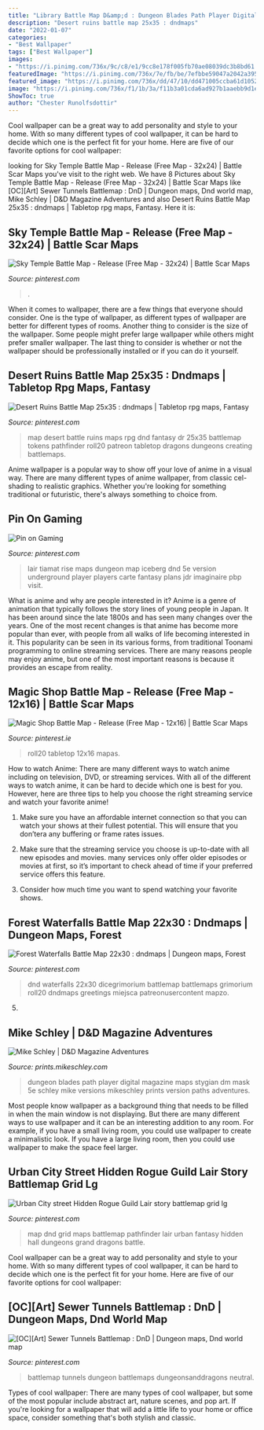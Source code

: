 ```yaml
---
title: "Library Battle Map D&amp;d : Dungeon Blades Path Player Digital Magazine Maps Stygian Dm Mask 5e Schley Mike Versions Mikeschley Prints Version Paths Adventures"
description: "Desert ruins battle map 25x35 : dndmaps"
date: "2022-01-07"
categories:
- "Best Wallpaper"
tags: ["Best Wallpaper"]
images:
- "https://i.pinimg.com/736x/9c/c8/e1/9cc8e178f005fb70ae08039dc3b8bd61.jpg"
featuredImage: "https://i.pinimg.com/736x/7e/fb/be/7efbbe59047a2042a395c64f2601705a.jpg"
featured_image: "https://i.pinimg.com/736x/dd/47/10/dd471005ccba61d105242f45274cf21b.jpg"
image: "https://i.pinimg.com/736x/f1/1b/3a/f11b3a01cda6ad927b1aaebb9d1e6736.jpg"
ShowToc: true
author: "Chester Runolfsdottir"
---
```



Cool wallpaper can be a great way to add personality and style to your home. With so many different types of cool wallpaper, it can be hard to decide which one is the perfect fit for your home. Here are five of our favorite options for cool wallpaper: 

	

		
looking for Sky Temple Battle Map - Release (Free Map - 32x24) | Battle Scar Maps you've visit to the right web. We have 8 Pictures about Sky Temple Battle Map - Release (Free Map - 32x24) | Battle Scar Maps like [OC][Art] Sewer Tunnels Battlemap : DnD | Dungeon maps, Dnd world map, Mike Schley | D&amp;D Magazine Adventures and also Desert Ruins Battle Map 25x35 : dndmaps | Tabletop rpg maps, Fantasy. Here it is:
		
    
## Sky Temple Battle Map - Release (Free Map - 32x24) | Battle Scar Maps

<img loading=lazy src="https://i.pinimg.com/736x/9c/c8/e1/9cc8e178f005fb70ae08039dc3b8bd61.jpg" onerror="this.onerror=null;this.src='https://tse1.mm.bing.net/th?id=OIP.oTrbPXVqJ_TNZICdj7oR5AHaFj&amp;pid=15.1';" alt="Sky Temple Battle Map - Release (Free Map - 32x24) | Battle Scar Maps">

_Source: pinterest.com_

>. 

	

When it comes to wallpaper, there are a few things that everyone should consider. One is the type of wallpaper, as different types of wallpaper are better for different types of rooms. Another thing to consider is the size of the wallpaper. Some people might prefer large wallpaper while others might prefer smaller wallpaper. The last thing to consider is whether or not the wallpaper should be professionally installed or if you can do it yourself.

    
## Desert Ruins Battle Map 25x35 : Dndmaps | Tabletop Rpg Maps, Fantasy

<img loading=lazy src="https://i.pinimg.com/736x/92/6b/d0/926bd09e180217dc0f882f1fa7fdfbad.jpg" onerror="this.onerror=null;this.src='https://tse4.mm.bing.net/th?id=OIP.TYUBmoQmDPon8tiCjnY1HwHaKX&amp;pid=15.1';" alt="Desert Ruins Battle Map 25x35 : dndmaps | Tabletop rpg maps, Fantasy">

_Source: pinterest.com_

>map desert battle ruins maps rpg dnd fantasy dr 25x35 battlemap tokens pathfinder roll20 patreon tabletop dragons dungeons creating battlemaps. 

	

Anime wallpaper is a popular way to show off your love of anime in a visual way. There are many different types of anime wallpaper, from classic cel-shading to realistic graphics. Whether you're looking for something traditional or futuristic, there's always something to choice from.

    
## Pin On Gaming

<img loading=lazy src="https://i.pinimg.com/736x/7e/fb/be/7efbbe59047a2042a395c64f2601705a.jpg" onerror="this.onerror=null;this.src='https://tse4.mm.bing.net/th?id=OIP.Na7pW_j53D0cOtp-F5aNowAAAA&amp;pid=15.1';" alt="Pin on Gaming">

_Source: pinterest.com_

>lair tiamat rise maps dungeon map iceberg dnd 5e version underground player players carte fantasy plans jdr imaginaire pbp visit. 

	

What is anime and why are people interested in it?
Anime is a genre of animation that typically follows the story lines of young people in Japan. It has been around since the late 1800s and has seen many changes over the years. One of the most recent changes is that anime has become more popular than ever, with people from all walks of life becoming interested in it. This popularity can be seen in its various forms, from traditional Toonami programming to online streaming services. There are many reasons people may enjoy anime, but one of the most important reasons is because it provides an escape from reality.

    
## Magic Shop Battle Map - Release (Free Map - 12x16) | Battle Scar Maps

<img loading=lazy src="https://i.pinimg.com/736x/dd/47/10/dd471005ccba61d105242f45274cf21b.jpg" onerror="this.onerror=null;this.src='https://tse2.mm.bing.net/th?id=OIP.GabKF9KiywI8j2mIL-seeQHaJ3&amp;pid=15.1';" alt="Magic Shop Battle Map - Release (Free Map - 12x16) | Battle Scar Maps">

_Source: pinterest.ie_

>roll20 tabletop 12x16 mapas. 

	

How to watch Anime: There are many different ways to watch anime including on television, DVD, or streaming services.
With all of the different ways to watch anime, it can be hard to decide which one is best for you. However, here are three tips to help you choose the right streaming service and watch your favorite anime!
1. Make sure you have an affordable internet connection so that you can watch your shows at their fullest potential. This will ensure that you don’tera any buffering or frame rates issues.

2. Make sure that the streaming service you choose is up-to-date with all new episodes and movies. many services only offer older episodes or movies at first, so it’s important to check ahead of time if your preferred service offers this feature.

3. Consider how much time you want to spend watching your favorite shows.

    
## Forest Waterfalls Battle Map 22x30 : Dndmaps | Dungeon Maps, Forest

<img loading=lazy src="https://i.pinimg.com/736x/f1/1b/3a/f11b3a01cda6ad927b1aaebb9d1e6736.jpg" onerror="this.onerror=null;this.src='https://tse3.mm.bing.net/th?id=OIP._GiSFFLycfZqmfSH1QxcHQHaKG&amp;pid=15.1';" alt="Forest Waterfalls Battle Map 22x30 : dndmaps | Dungeon maps, Forest">

_Source: pinterest.com_

>dnd waterfalls 22x30 dicegrimorium battlemap battlemaps grimorium roll20 dndmaps greetings miejsca patreonusercontent mapzo. 

	

5.

    
## Mike Schley | D&amp;D Magazine Adventures

<img loading=lazy src="https://prints.mikeschley.com/img/s/v-3/p19857639-4.jpg" onerror="this.onerror=null;this.src='https://tse3.mm.bing.net/th?id=OIP.WQLLpQqDxiqWoezi8zNyywAAAA&amp;pid=15.1';" alt="Mike Schley | D&amp;D Magazine Adventures">

_Source: prints.mikeschley.com_

>dungeon blades path player digital magazine maps stygian dm mask 5e schley mike versions mikeschley prints version paths adventures. 

	

Most people know wallpaper as a background thing that needs to be filled in when the main window is not displaying. But there are many different ways to use wallpaper and it can be an interesting addition to any room. For example, if you have a small living room, you could use wallpaper to create a minimalistic look. If you have a large living room, then you could use wallpaper to make the space feel larger.

    
## Urban City Street Hidden Rogue Guild Lair Story Battlemap Grid Lg

<img loading=lazy src="https://i.pinimg.com/736x/c1/d6/3c/c1d63c760973bd04def0c88c6534fbcc.jpg" onerror="this.onerror=null;this.src='https://tse2.mm.bing.net/th?id=OIP.2b-tUyIfQSh2gPXQKsbRXgHaNK&amp;pid=15.1';" alt="Urban City street Hidden Rogue Guild Lair story battlemap grid lg">

_Source: pinterest.com_

>map dnd grid maps battlemap pathfinder lair urban fantasy hidden hall dungeons grand dragons battle. 

	

Cool wallpaper can be a great way to add personality and style to your home. With so many different types of cool wallpaper, it can be hard to decide which one is the perfect fit for your home. Here are five of our favorite options for cool wallpaper: 

    
## [OC][Art] Sewer Tunnels Battlemap : DnD | Dungeon Maps, Dnd World Map

<img loading=lazy src="https://i.pinimg.com/736x/61/87/fa/6187fa69c21737accbabb349350500b9.jpg" onerror="this.onerror=null;this.src='https://tse1.mm.bing.net/th?id=OIP.sxIgwGTuPctOodYCqLn1qgHaGK&amp;pid=15.1';" alt="[OC][Art] Sewer Tunnels Battlemap : DnD | Dungeon maps, Dnd world map">

_Source: pinterest.com_

>battlemap tunnels dungeon battlemaps dungeonsanddragons neutral. 

	

Types of cool wallpaper:
There are many types of cool wallpaper, but some of the most popular include abstract art, nature scenes, and pop art. If you're looking for a wallpaper that will add a little life to your home or office space, consider something that's both stylish and classic.

